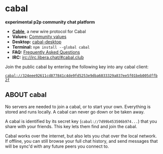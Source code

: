 # cabal
**experimental p2p community chat platform**

- **[Cable](https://github.com/cabal-club/cable)**, a new wire protocol for Cabal
- **Values:** [Community values](https://github.com/cabal-club/commons/blob/master/values.md#values)
- **Desktop:** [cabal-desktop](https://github.com/cabal-club/cabal-desktop)
- **Terminal:** `npm install --global cabal`
- **FAQ:** [Frequently Asked Questions](https://cabal.chat/faq.html)
- **IRC:** [irc://irc.libera.chat/#cabal.club](irc://irc.libera.chat/#cabal.club)

Join the public cabal by entering the following key into any cabal client:

[`cabal://324eee92611cd877841c4de9fd5253e9dba6033329a837ee5f01beb005dffb2f`](cabal://324eee92611cd877841c4de9fd5253e9dba6033329a837ee5f01beb005dffb2f)

## ABOUT cabal

No servers are needed to join a cabal, or to start your own. Everything is stored and runs locally. A cabal can never go down or be taken away.

A cabal is identified by its secret key (`cabal://7d99b453506b974...`) that you share with your friends. This key lets them find and join the cabal.

Cabal works over the internet, but also lets you chat over the local network. If offline, you can still browse your full chat history, and send messages that will be sync'd with any future peers you connect to.
